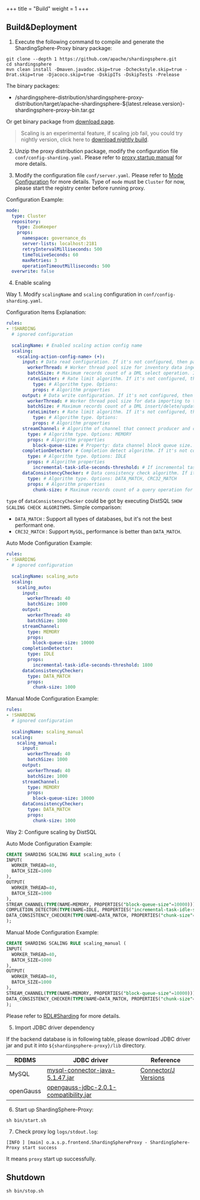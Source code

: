 +++
title = "Build"
weight = 1
+++

## Build&Deployment

1. Execute the following command to compile and generate the ShardingSphere-Proxy binary package:

```
git clone --depth 1 https://github.com/apache/shardingsphere.git
cd shardingsphere
mvn clean install -Dmaven.javadoc.skip=true -Dcheckstyle.skip=true -Drat.skip=true -Djacoco.skip=true -DskipITs -DskipTests -Prelease
```

The binary packages:
- /shardingsphere-distribution/shardingsphere-proxy-distribution/target/apache-shardingsphere-${latest.release.version}-shardingsphere-proxy-bin.tar.gz

Or get binary package from [download page]( https://shardingsphere.apache.org/document/current/en/downloads/ ).

> Scaling is an experimental feature, if scaling job fail, you could try nightly version, click here to [download nightly build]( https://github.com/apache/shardingsphere#nightly-builds ).

2. Unzip the proxy distribution package, modify the configuration file `conf/config-sharding.yaml`. Please refer to [proxy startup manual](/en/user-manual/shardingsphere-proxy/startup/bin/) for more details.

3. Modify the configuration file `conf/server.yaml`. Please refer to [Mode Configuration](/en/user-manual/shardingsphere-jdbc/yaml-config/mode/) for more details.
Type of `mode` must be `Cluster` for now, please start the registry center before running proxy.

Configuration Example:
```yaml
mode:
  type: Cluster
  repository:
    type: ZooKeeper
    props:
      namespace: governance_ds
      server-lists: localhost:2181
      retryIntervalMilliseconds: 500
      timeToLiveSeconds: 60
      maxRetries: 3
      operationTimeoutMilliseconds: 500
  overwrite: false
```

4. Enable scaling

Way 1. Modify `scalingName` and `scaling` configuration in `conf/config-sharding.yaml`. 

Configuration Items Explanation:
```yaml
rules:
- !SHARDING
  # ignored configuration
  
  scalingName: # Enabled scaling action config name
  scaling:
    <scaling-action-config-name> (+):
      input: # Data read configuration. If it's not configured, then part of its configuration will take effect.
        workerThread: # Worker thread pool size for inventory data ingestion from source. If it's not configured, then use system default value.
        batchSize: # Maximum records count of a DML select operation. If it's not configured, then use system default value.
        rateLimiter: # Rate limit algorithm. If it's not configured, then system will skip rate limit.
          type: # Algorithm type. Options:
          props: # Algorithm properties
      output: # Data write configuration. If it's not configured, then part of its configuration will take effect.
        workerThread: # Worker thread pool size for data importing to target. If it's not configured, then use system default value.
        batchSize: # Maximum records count of a DML insert/delete/update operation. If it's not configured, then use system default value.
        rateLimiter: # Rate limit algorithm. If it's not configured, then system will skip rate limit.
          type: # Algorithm type. Options:
          props: # Algorithm properties
      streamChannel: # Algorithm of channel that connect producer and consumer, used for input and output. If it's not configured, then system will use MEMORY type
        type: # Algorithm type. Options: MEMORY
        props: # Algorithm properties
          block-queue-size: # Property: data channel block queue size. Available for types: MEMORY
      completionDetector: # Completion detect algorithm. If it's not configured, then system won't continue to do next steps automatically.
        type: # Algorithm type. Options: IDLE
        props: # Algorithm properties
          incremental-task-idle-seconds-threshold: # If incremental tasks is idle more than so much seconds, then it could be considered as almost completed. Available for types: IDLE
      dataConsistencyChecker: # Data consistency check algorithm. If it's not configured, then system will skip this step.
        type: # Algorithm type. Options: DATA_MATCH, CRC32_MATCH
        props: # Algorithm properties
          chunk-size: # Maximum records count of a query operation for check
```

`type` of `dataConsistencyChecker` could be got by executing DistSQL `SHOW SCALING CHECK ALGORITHMS`. Simple comparison:
- `DATA_MATCH` : Support all types of databases, but it's not the best performant one.
- `CRC32_MATCH` : Support `MySQL`, performance is better than `DATA_MATCH`.

Auto Mode Configuration Example:
```yaml
rules:
- !SHARDING
  # ignored configuration
  
  scalingName: scaling_auto
  scaling:
    scaling_auto:
      input:
        workerThread: 40
        batchSize: 1000
      output:
        workerThread: 40
        batchSize: 1000
      streamChannel:
        type: MEMORY
        props:
          block-queue-size: 10000
      completionDetector:
        type: IDLE
        props:
          incremental-task-idle-seconds-threshold: 1800
      dataConsistencyChecker:
        type: DATA_MATCH
        props:
          chunk-size: 1000
```

Manual Mode Configuration Example:
```yaml
rules:
- !SHARDING
  # ignored configuration
  
  scalingName: scaling_manual
  scaling:
    scaling_manual:
      input:
        workerThread: 40
        batchSize: 1000
      output:
        workerThread: 40
        batchSize: 1000
      streamChannel:
        type: MEMORY
        props:
          block-queue-size: 10000
      dataConsistencyChecker:
        type: DATA_MATCH
        props:
          chunk-size: 1000
```

Way 2: Configure scaling by DistSQL

Auto Mode Configuration Example:
```sql
CREATE SHARDING SCALING RULE scaling_auto (
INPUT(
  WORKER_THREAD=40,
  BATCH_SIZE=1000
),
OUTPUT(
  WORKER_THREAD=40,
  BATCH_SIZE=1000
),
STREAM_CHANNEL(TYPE(NAME=MEMORY, PROPERTIES("block-queue-size"=10000))),
COMPLETION_DETECTOR(TYPE(NAME=IDLE, PROPERTIES("incremental-task-idle-seconds-threshold"=1800))),
DATA_CONSISTENCY_CHECKER(TYPE(NAME=DATA_MATCH, PROPERTIES("chunk-size"=1000)))
);
```

Manual Mode Configuration Example:
```sql
CREATE SHARDING SCALING RULE scaling_manual (
INPUT(
  WORKER_THREAD=40,
  BATCH_SIZE=1000
),
OUTPUT(
  WORKER_THREAD=40,
  BATCH_SIZE=1000
),
STREAM_CHANNEL(TYPE(NAME=MEMORY, PROPERTIES("block-queue-size"=10000))),
DATA_CONSISTENCY_CHECKER(TYPE(NAME=DATA_MATCH, PROPERTIES("chunk-size"=1000)))
);
```

Please refer to [RDL#Sharding](/en/user-manual/shardingsphere-proxy/distsql/syntax/rdl/rule-definition/sharding/) for more details.

5. Import JDBC driver dependency

If the backend database is in following table, please download JDBC driver jar and put it into `${shardingsphere-proxy}/lib` directory.

| RDBMS                 | JDBC driver                          | Reference            |
| --------------------- | ------------------------------------ | -------------------- |
| MySQL                 | [mysql-connector-java-5.1.47.jar]( https://repo1.maven.org/maven2/mysql/mysql-connector-java/5.1.47/mysql-connector-java-5.1.47.jar ) | [Connector/J Versions]( https://dev.mysql.com/doc/connector-j/5.1/en/connector-j-versions.html ) |
| openGauss             | [opengauss-jdbc-2.0.1-compatibility.jar]( https://repo1.maven.org/maven2/org/opengauss/opengauss-jdbc/2.0.1-compatibility/opengauss-jdbc-2.0.1-compatibility.jar ) | |

6. Start up ShardingSphere-Proxy:

```
sh bin/start.sh
```

7. Check proxy log `logs/stdout.log`:

```
[INFO ] [main] o.a.s.p.frontend.ShardingSphereProxy - ShardingSphere-Proxy start success
```

It means `proxy` start up successfully.

## Shutdown

```
sh bin/stop.sh
```
